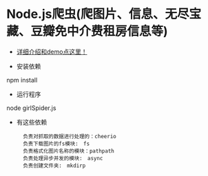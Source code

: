 # Node.js爬虫(爬图片、信息、无尽宝藏、豆瓣免中介费租房信息等) #

- [详细介绍和demo点这里！](https://github.com/huangshanhe/nodejs-Spider/blob/master/node%E7%88%AC%E8%99%AB%E4%BB%8B%E7%BB%8D.md)

- 安装依赖

npm install

- 运行程序

node girlSpider.js

- 有这些依赖

        负责对抓取的数据进行处理的：cheerio
        负责下载图片的fs模块:　fs
        负责格式化图片名称的模块：pathpath
        负责处理异步并发的模块:　async
        负责创建文件夹:　mkdirp

